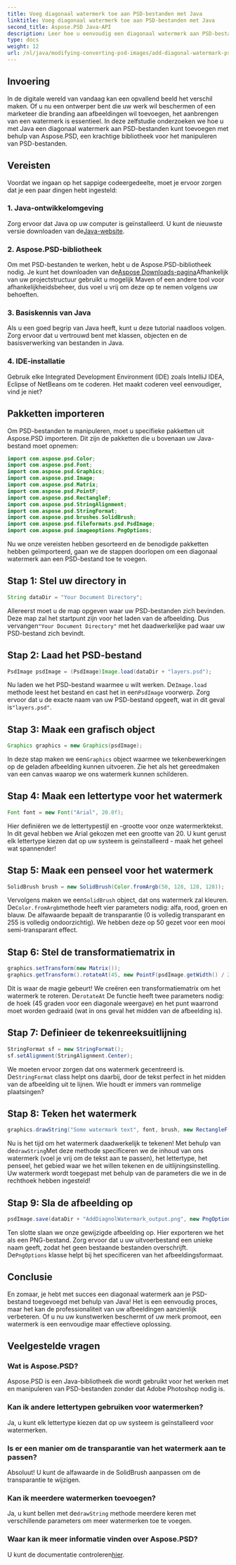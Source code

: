 ```yaml
---
title: Voeg diagonaal watermerk toe aan PSD-bestanden met Java
linktitle: Voeg diagonaal watermerk toe aan PSD-bestanden met Java
second_title: Aspose.PSD Java-API
description: Leer hoe u eenvoudig een diagonaal watermerk aan PSD-bestanden kunt toevoegen met behulp van Java met Aspose.PSD. Stapsgewijze handleiding om uw afbeeldingen vol vertrouwen te verbeteren.
type: docs
weight: 12
url: /nl/java/modifying-converting-psd-images/add-diagonal-watermark-psd-files/
---
```

## Invoering
In de digitale wereld van vandaag kan een opvallend beeld het verschil maken. Of u nu een ontwerper bent die uw werk wil beschermen of een marketeer die branding aan afbeeldingen wil toevoegen, het aanbrengen van een watermerk is essentieel. In deze zelfstudie onderzoeken we hoe u met Java een diagonaal watermerk aan PSD-bestanden kunt toevoegen met behulp van Aspose.PSD, een krachtige bibliotheek voor het manipuleren van PSD-bestanden.
## Vereisten
Voordat we ingaan op het sappige codeergedeelte, moet je ervoor zorgen dat je een paar dingen hebt ingesteld:
### 1. Java-ontwikkelomgeving
 Zorg ervoor dat Java op uw computer is geïnstalleerd. U kunt de nieuwste versie downloaden van de[Java-website](https://www.oracle.com/java/technologies/javase-jdk11-downloads.html).
### 2. Aspose.PSD-bibliotheek
 Om met PSD-bestanden te werken, hebt u de Aspose.PSD-bibliotheek nodig. Je kunt het downloaden van de[Aspose Downloads-pagina](https://releases.aspose.com/psd/java/)Afhankelijk van uw projectstructuur gebruikt u mogelijk Maven of een andere tool voor afhankelijkheidsbeheer, dus voel u vrij om deze op te nemen volgens uw behoeften.
### 3. Basiskennis van Java
Als u een goed begrip van Java heeft, kunt u deze tutorial naadloos volgen. Zorg ervoor dat u vertrouwd bent met klassen, objecten en de basisverwerking van bestanden in Java.
### 4. IDE-installatie
Gebruik elke Integrated Development Environment (IDE) zoals IntelliJ IDEA, Eclipse of NetBeans om te coderen. Het maakt coderen veel eenvoudiger, vind je niet?
## Pakketten importeren
Om PSD-bestanden te manipuleren, moet u specifieke pakketten uit Aspose.PSD importeren. Dit zijn de pakketten die u bovenaan uw Java-bestand moet opnemen:
```java
import com.aspose.psd.Color;
import com.aspose.psd.Font;
import com.aspose.psd.Graphics;
import com.aspose.psd.Image;
import com.aspose.psd.Matrix;
import com.aspose.psd.PointF;
import com.aspose.psd.RectangleF;
import com.aspose.psd.StringAlignment;
import com.aspose.psd.StringFormat;
import com.aspose.psd.brushes.SolidBrush;
import com.aspose.psd.fileformats.psd.PsdImage;
import com.aspose.psd.imageoptions.PngOptions;
```
Nu we onze vereisten hebben gesorteerd en de benodigde pakketten hebben geïmporteerd, gaan we de stappen doorlopen om een diagonaal watermerk aan een PSD-bestand toe te voegen.
## Stap 1: Stel uw directory in
```java
String dataDir = "Your Document Directory";
```
Allereerst moet u de map opgeven waar uw PSD-bestanden zich bevinden. Deze map zal het startpunt zijn voor het laden van de afbeelding. Dus vervangen`"Your Document Directory"` met het daadwerkelijke pad waar uw PSD-bestand zich bevindt.
## Stap 2: Laad het PSD-bestand
```java
PsdImage psdImage = (PsdImage)Image.load(dataDir + "layers.psd");
```
 Nu laden we het PSD-bestand waarmee u wilt werken. De`Image.load` methode leest het bestand en cast het in een`PsdImage` voorwerp. Zorg ervoor dat u de exacte naam van uw PSD-bestand opgeeft, wat in dit geval is`"layers.psd"`.
## Stap 3: Maak een grafisch object
```java
Graphics graphics = new Graphics(psdImage);
```
 In deze stap maken we een`Graphics` object waarmee we tekenbewerkingen op de geladen afbeelding kunnen uitvoeren. Zie het als het gereedmaken van een canvas waarop we ons watermerk kunnen schilderen.
## Stap 4: Maak een lettertype voor het watermerk
```java
Font font = new Font("Arial", 20.0f);
```
Hier definiëren we de lettertypestijl en -grootte voor onze watermerktekst. In dit geval hebben we Arial gekozen met een grootte van 20. U kunt gerust elk lettertype kiezen dat op uw systeem is geïnstalleerd - maak het geheel wat spannender!
## Stap 5: Maak een penseel voor het watermerk
```java
SolidBrush brush = new SolidBrush(Color.fromArgb(50, 128, 128, 128));
```
 Vervolgens maken we een`SolidBrush` object, dat ons watermerk zal kleuren. De`Color.fromArgb`methode heeft vier parameters nodig: alfa, rood, groen en blauw. De alfawaarde bepaalt de transparantie (0 is volledig transparant en 255 is volledig ondoorzichtig). We hebben deze op 50 gezet voor een mooi semi-transparant effect.
## Stap 6: Stel de transformatiematrix in
```java
graphics.setTransform(new Matrix());
graphics.getTransform().rotateAt(45, new PointF(psdImage.getWidth() / 2, psdImage.getHeight() / 2));
```
 Dit is waar de magie gebeurt! We creëren een transformatiematrix om het watermerk te roteren. De`rotateAt` De functie heeft twee parameters nodig: de hoek (45 graden voor een diagonale weergave) en het punt waarrond moet worden gedraaid (wat in ons geval het midden van de afbeelding is).
## Stap 7: Definieer de tekenreeksuitlijning
```java
StringFormat sf = new StringFormat();
sf.setAlignment(StringAlignment.Center);
```
 We moeten ervoor zorgen dat ons watermerk gecentreerd is. De`StringFormat` class helpt ons daarbij, door de tekst perfect in het midden van de afbeelding uit te lijnen. Wie houdt er immers van rommelige plaatsingen?
## Stap 8: Teken het watermerk
```java
graphics.drawString("Some watermark text", font, brush, new RectangleF(0, psdImage.getHeight() / 2, psdImage.getWidth(), psdImage.getHeight() / 2), sf);
```
 Nu is het tijd om het watermerk daadwerkelijk te tekenen! Met behulp van de`drawString`Met deze methode specificeren we de inhoud van ons watermerk (voel je vrij om de tekst aan te passen), het lettertype, het penseel, het gebied waar we het willen tekenen en de uitlijningsinstelling. Uw watermerk wordt toegepast met behulp van de parameters die we in de rechthoek hebben ingesteld!
## Stap 9: Sla de afbeelding op
```java
psdImage.save(dataDir + "AddDiagnolWatermark_output.png", new PngOptions());
```
 Ten slotte slaan we onze gewijzigde afbeelding op. Hier exporteren we het als een PNG-bestand. Zorg ervoor dat u uw uitvoerbestand een unieke naam geeft, zodat het geen bestaande bestanden overschrijft. De`PngOptions` klasse helpt bij het specificeren van het afbeeldingsformaat.
## Conclusie
En zomaar, je hebt met succes een diagonaal watermerk aan je PSD-bestand toegevoegd met behulp van Java! Het is een eenvoudig proces, maar het kan de professionaliteit van uw afbeeldingen aanzienlijk verbeteren. Of u nu uw kunstwerken beschermt of uw merk promoot, een watermerk is een eenvoudige maar effectieve oplossing.

## Veelgestelde vragen
### Wat is Aspose.PSD?
Aspose.PSD is een Java-bibliotheek die wordt gebruikt voor het werken met en manipuleren van PSD-bestanden zonder dat Adobe Photoshop nodig is.
### Kan ik andere lettertypen gebruiken voor watermerken?
Ja, u kunt elk lettertype kiezen dat op uw systeem is geïnstalleerd voor watermerken.
### Is er een manier om de transparantie van het watermerk aan te passen?
Absoluut! U kunt de alfawaarde in de SolidBrush aanpassen om de transparantie te wijzigen.
### Kan ik meerdere watermerken toevoegen?
 Ja, u kunt bellen met de`drawString` methode meerdere keren met verschillende parameters om meer watermerken toe te voegen.
### Waar kan ik meer informatie vinden over Aspose.PSD?
 U kunt de documentatie controleren[hier](https://reference.aspose.com/psd/java/).